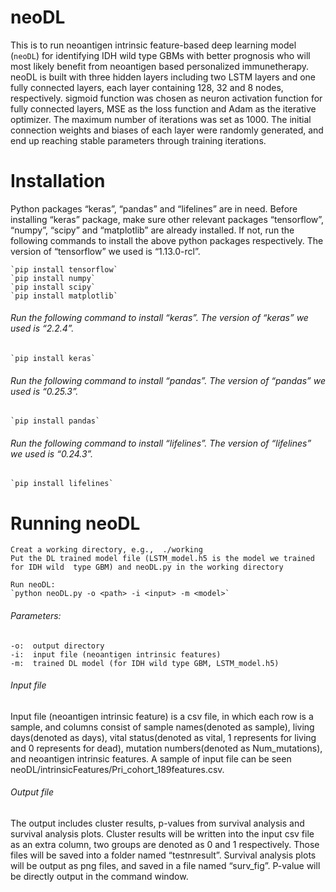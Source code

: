 #  neoDL

  This is to run neoantigen intrinsic feature-based deep learning model (`neoDL`) for identifying IDH wild type GBMs with better prognosis who will most likely benefit from neoantigen based personalized immunetherapy. neoDL is built with three hidden layers including two LSTM layers and one fully connected layers, each layer containing 128, 32 and 8 nodes, respectively. sigmoid function was chosen as neuron activation function for fully connected layers, MSE as the loss function and Adam as the iterative optimizer. The maximum number of iterations was set as 1000. The initial connection weights and biases of each layer were randomly generated, and end up reaching stable parameters through training iterations.

#  Installation

  Python packages “keras”, “pandas” and “lifelines” are in need. Before installing “keras” package, make sure other relevant packages “tensorflow”, “numpy”, “scipy” and “matplotlib” are already installed. If not, run the following commands to install the above python packages respectively. The version of “tensorflow” we used is “1.13.0-rcl”.

    `pip install tensorflow`
    `pip install numpy` 
    `pip install scipy`
    `pip install matplotlib`



######  Run the following command to install “keras”. The version of “keras” we used is “2.2.4”.

    `pip install keras`


######  Run the following command to install “pandas”. The version of “pandas” we used is “0.25.3”.

    `pip install pandas`


######  Run the following command to install “lifelines”. The version of “lifelines” we used is “0.24.3”.

    `pip install lifelines`


#  Running neoDL
    Creat a working directory, e.g.,  ./working
    Put the DL trained model file (LSTM_model.h5 is the model we trained for IDH wild  type GBM) and neoDL.py in the working directory
    
    Run neoDL:
    `python neoDL.py -o <path> -i <input> -m <model>`
######  Parameters:
    -o:  output directory
    -i:  input file (neoantigen intrinsic features)
    -m:  trained DL model (for IDH wild type GBM, LSTM_model.h5)
    
######  Input file
  Input file (neoantigen intrinsic feature) is a csv file, in which each row is a sample, and columns consist of sample names(denoted as sample), living days(denoted as days), vital status(denoted as vital, 1 represents for living and 0 represents for dead), mutation numbers(denoted as Num_mutations), and neoantigen intrinsic features. A sample of input file can be seen neoDL/intrinsicFeatures/Pri_cohort_189features.csv. 
  
  
######  Output file
  The output includes cluster results, p-values from survival analysis and survival analysis plots. Cluster results will be written into the input csv file as an extra column, two groups are denoted as 0 and 1 respectively. Those files will be saved into a folder named “testnresult”. Survival analysis plots will be output as png files, and saved in a file named “surv_fig”. P-value will be directly output in the command window. 
    
